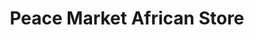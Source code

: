 ---
title: "Peace Market African Store"
url: /erie/peace-market-african-store/
shop: convenience
---